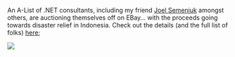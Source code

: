 An A-List of .NET consultants, including my friend <a href="http://weblogs.asp.net/jsemeniuk" target="_blank">Joel Semeniuk</a> amongst others, are auctioning themselves off on EBay&#8230; with the proceeds going towards disaster relief in Indonesia. Check out the details (and the full list of folks) <a href="http://cgi.ebay.com/ws/eBayISAPI.dll?ViewItem&item=5552696499" target="_blank">here</a>;

<a href="http://cgi.ebay.com/ws/eBayISAPI.dll?ViewItem&item=5552696499" target="_blank"><img src="http://www.thedatafarm.com/blog/content/binary/auctionimage.jpg" border="0/" /></a>